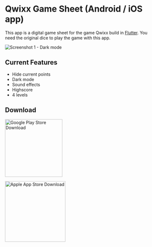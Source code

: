 Qwixx Game Sheet (Android / iOS app)
==================

This app is a digital game sheet for the game Qwixx build in <a href="https://flutter.dev/">Flutter<a>. You need the original dice to play the game with this app.
  
![Screenshot 1 - Dark mode](https://user-images.githubusercontent.com/13018117/147417058-db789d56-040b-41b9-b18f-80723039a18c.jpg)

Current Features
------------------
  
* Hide current points
* Dark mode
* Sound effects
* Highscore
* 4 levels
    
Download
------------------
  
<a href="https://apps.apple.com/us/app/qwixx-game-sheet/id1580449005"><img src="https://user-images.githubusercontent.com/13018117/147416020-b46b862a-0ef2-422c-a227-980b99157434.png" width="190" alt="Google Play Store Download" /></a>
  
<a href="https://play.google.com/store/apps/details?id=nl.maikelstuivenberg.qwixx_gamesheet"><img src="https://user-images.githubusercontent.com/13018117/147416008-22d81c6d-cc8d-4727-abf3-e095d143b2e4.png" width="200" alt="Apple App Store Download" /></a>
